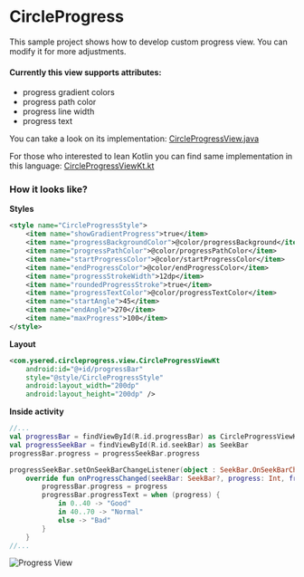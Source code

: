 # CircleProgress
This sample project shows how to develop custom progress view.
You can modify it for more adjustments.

#### Currently this view supports attributes: 
* progress gradient colors
* progress path color
* progress line width
* progress text

You can take a look on its implementation: [CircleProgressView.java](https://github.com/ysered/CircleProgress/blob/master/app/src/main/java/com/ysered/circleprogress/view/CircleProgressView.java)

For those who interested to lean Kotlin you can find same implementation in this language: [CircleProgressViewKt.kt](https://github.com/ysered/CircleProgress/blob/master/app/src/main/java/com/ysered/circleprogress/view/CircleProgressViewKt.kt)

### How it looks like?

**Styles**

```xml
<style name="CircleProgressStyle">
    <item name="showGradientProgress">true</item>
    <item name="progressBackgroundColor">@color/progressBackground</item>
    <item name="progressPathColor">@color/progressPathColor</item>
    <item name="startProgressColor">@color/startProgressColor</item>
    <item name="endProgressColor">@color/endProgressColor</item>
    <item name="progressStrokeWidth">12dp</item>
    <item name="roundedProgressStroke">true</item>
    <item name="progressTextColor">@color/progressTextColor</item>
    <item name="startAngle">45</item>
    <item name="endAngle">270</item>
    <item name="maxProgress">100</item>
</style>
```

**Layout**
```xml
<com.ysered.circleprogress.view.CircleProgressViewKt
    android:id="@+id/progressBar"
    style="@style/CircleProgressStyle"
    android:layout_width="200dp"
    android:layout_height="200dp" />
```

**Inside activity**
```kotlin
//...   
val progressBar = findViewById(R.id.progressBar) as CircleProgressViewKt
val progressSeekBar = findViewById(R.id.seekBar) as SeekBar
progressBar.progress = progressSeekBar.progress

progressSeekBar.setOnSeekBarChangeListener(object : SeekBar.OnSeekBarChangeListener {
    override fun onProgressChanged(seekBar: SeekBar?, progress: Int, fromUser: Boolean) {
        progressBar.progress = progress
        progressBar.progressText = when (progress) {
            in 0..40 -> "Good"
            in 40..70 -> "Normal"
            else -> "Bad"
        }
    }
//...
```

![Progress View](http://i.imgur.com/eYjHRv5.png "Progress View")
